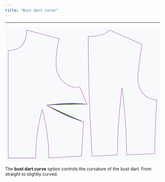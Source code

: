```yaml
---
title: "Bust dart curve"
---
```


***

![The effect of the bust dart curve option on the pattern](sample.png)

The **bust dart curve** option controls the curvature of the bust dart.
From straight to slightly curved.




